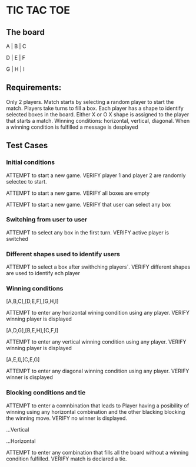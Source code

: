 # TIC TAC TOE 



## The board 
A | B | C

D | E | F 

G | H | I

## Requirements:

Only 2 players.
Match starts by selecting a random player to start the match.
Players take turns to fill a box.
Each player has a shape to identify selected boxes in the board. Either X or O 
X shape is assigned to the player that starts a match.
Winning conditions: horizontal, vertical, diagonal. When a winning condition is fulfilled a message is desplayed


## Test Cases
### Initial conditions
ATTEMPT to start a new game. VERIFY player 1 and player 2 are randomly selectec to start.

ATTEMPT to start a new game. VERIFY all boxes are empty 

ATTEMPT to start a new game. VERIFY that user can select any box 

### Switching from user to user 
ATTEMPT to select any box in the first turn. VERIFY active player is switched

### Different shapes used to identify users 
ATTEMPT to select a box after swithching players´. VERIFY different shapes are used to identify ech player 

### Winning conditions 

[A,B,C],[D,E,F],[G,H,I]

ATTEMPT to enter any horizontal wining condition using any player. VERIFY winning player is displayed

[A,D,G],[B,E,H],[C,F,I]

ATTEMPT to enter any vertical winning condition using any player. VERIFY winning player is displayed   

[A,E,I],[C,E,G]

ATTEMPT to enter any diagonal winning condition using any player. VERIFY winner is displayed


### Blocking conditions and tie 
ATTEMPT to enter a comnbination that leads to Player having a posibility of winning using any horizontal combination and the other blacking blocking the winning move. VERIFY no winner is displayed.

...Vertical 

...Horizontal

ATTEMPT to enter any combination that fills all the board without a winning condition fulfilled. VERIFY match is declared a tie.   
